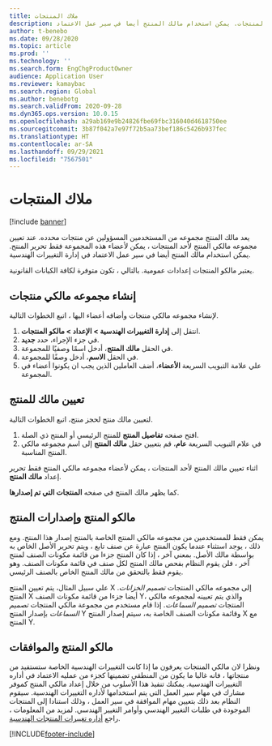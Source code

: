 ```yaml
---
title: ملاك المنتجات
description: يوفر هذا الموضوع معلومات حول مالكو المنتج. يعد مالك المنتج مجموعه من المستخدمين المسؤولين عن منتجات محدده. يمكن لأعضاء المجموعة فقط تحرير هذه المنتجات. يمكن استخدام مالك المنتج أيضا في سير عمل الاعتماد.
author: t-benebo
ms.date: 09/28/2020
ms.topic: article
ms.prod: ''
ms.technology: ''
ms.search.form: EngChgProductOwner
audience: Application User
ms.reviewer: kamaybac
ms.search.region: Global
ms.author: benebotg
ms.search.validFrom: 2020-09-28
ms.dyn365.ops.version: 10.0.15
ms.openlocfilehash: a29ab169e9b24826fbe69fbc316040d4618750ee
ms.sourcegitcommit: 3b87f042a7e97f72b5aa73bef186c5426b937fec
ms.translationtype: HT
ms.contentlocale: ar-SA
ms.lasthandoff: 09/29/2021
ms.locfileid: "7567501"
---
```

# <a name="product-owners"></a>ملاك المنتجات

[!include [banner](../includes/banner.md)]

يعد مالك المنتج مجموعه من المستخدمين المسؤولين عن منتجات محدده. عند تعيين مجموعه مالكي المنتج لأحد المنتجات ، يمكن لأعضاء هذه المجموعة فقط تحرير المنتج. يمكن استخدام مالك المنتج أيضا في سير عمل الاعتماد في إدارة التغييرات الهندسية.

يعتبر مالكو المنتجات إعدادات عمومية. بالتالي ، تكون متوفرة لكافة الكيانات القانونية.

## <a name="create-a-product-owner-group"></a>إنشاء مجموعه مالكي منتجات

لإنشاء مجموعه مالكي منتجات وأضافه أعضاء اليها ، اتبع الخطوات التالية.

1. انتقل إلى **إدارة التغييرات الهندسية \> الإعداد \> مالكو المنتجات**.
2. في جزء الإجراء، حدد **جديد**.
3. في الحقل **مالك المنتج**، أدخل اسمًا وصفيًا للمجموعة.
4. في الحقل **الاسم**، أدخل وصفًا للمجموعة.
5. علي علامة التبويب السريعة **الأعضاء**، أضف العاملين الذين يجب ان يكونوا أعضاء في المجموعة.

## <a name="assign-a-product-owner-to-a-product"></a>تعيين مالك للمنتج

لتعيين مالك منتج لحجز منتج، اتبع الخطوات التالية.

1. افتح صفحه **تفاصيل المنتج** للمنتج الرئيسي أو المنتج ذي الصلة.
1. في علام التبويب السريعة **عام**، قم بتعيين حقل **مالك المنتج** إلى اسم مجموعه مالكي المنتج المناسبة.

اثناء تعيين مالك المنتج لأحد المنتجات ، يمكن لأعضاء مجموعه مالكي المنتج فقط تحرير إعداد **مالك المنتج**.

كما يظهر مالك المنتج في صفحه **المنتجات التي تم إصدارها**.

## <a name="product-owners-and-product-releases"></a>مالكو المنتج وإصدارات المنتج

يمكن فقط للمستخدمين من مجموعه مالكي المنتج الخاصة بالمنتج إصدار هذا المنتج. ومع ذلك ، يوجد استثناء عندما يكون المنتج عبارة عن صنف تابع ، ويتم تحرير الأصل الخاص به بواسطة مالك الأصل. بمعني آخر ، إذا كان المنتج جزءا من قائمة مكونات الصنف لمنتج آخر ، فلن يقوم النظام بفحص مالك المنتج لكل صنف في قائمة مكونات الصنف. وهو يقوم فقط بالتحقق من مالك المنتج الخاص بالصنف الرئيسي.

علي سبيل المثال، يتم تعيين المنتج X إلى مجموعه مالكي المنتجات *تصميم الخزانات*. المنتج X أيضا جزءا من قائمة مكونات الصنف Y، والذي يتم تعيينه لمجموعه مالكي المنتجات *تصميم السماعات*. إذا قام مستخدم من مجموعة مالكي المنتجات *تصميم السماعات* بإصدار المنتج Y وقائمة مكونات الصنف الخاصة به، سيتم إصدار المنتج X مع المنتج Y.

## <a name="product-owners-and-approvals"></a>مالكو المنتج والموافقات

ونظرا لان مالكي المنتجات يعرفون ما إذا كانت التغييرات الهندسية الخاصة ستستفيد من منتجاتها ، فانه غالبا ما يكون من المنطقي تضمينها كجزء من عمليه الاعتماد في أداره التغييرات الهندسية. يمكنك تنفيذ هذا الأسلوب من خلال إعداد مالكي المنتج كموفر مشارك في مهام سير العمل التي يتم استخدامها لأداره التغييرات الهندسية. سيقوم النظام بعد ذلك بتعيين مهام الموافقة في سير العمل ، وذلك استنادا إلى المنتجات الموجودة في طلبات التغيير الهندسي وأوامر التغيير الهندسي. لمزيد من المعلومات ، راجع [أداره تغييرات المنتجات الهندسية](engineering-change-management.md).


[!INCLUDE[footer-include](../../includes/footer-banner.md)]